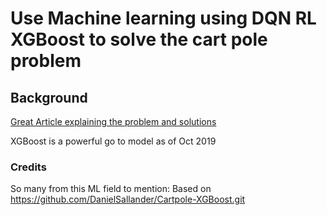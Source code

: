 # Use Machine learning using DQN RL XGBoost to solve the cart pole problem

## Background
[Great Article explaining the problem and solutions](https://keon.io/deep-q-learning/)

XGBoost is a powerful go to model as of Oct 2019

### Credits
So many from this ML field to mention:
Based on https://github.com/DanielSallander/Cartpole-XGBoost.git 

